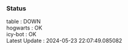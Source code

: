 ### Status


table : DOWN  
hogwarts : OK  
icy-bot : OK  
Latest Update : 2024-05-23 22:07:49.085082
